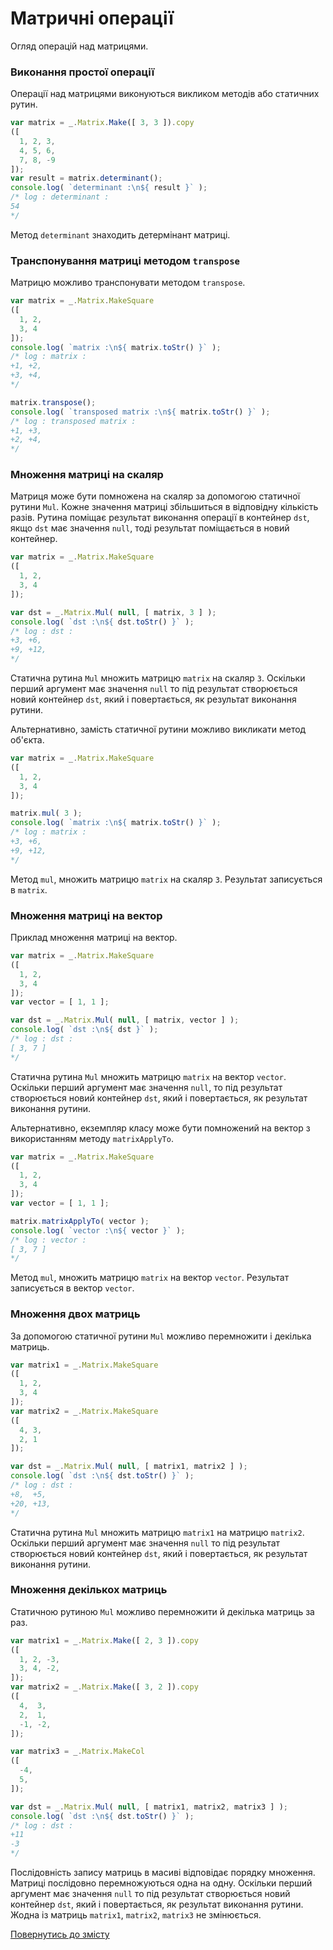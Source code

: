 # Матричні операції

Огляд операцій над матрицями.

### Виконання простої операції

Операції над матрицями виконуються викликом методів або статичних рутин.

```js
var matrix = _.Matrix.Make([ 3, 3 ]).copy
([
  1, 2, 3,
  4, 5, 6,
  7, 8, -9
]);
var result = matrix.determinant();
console.log( `determinant :\n${ result }` );
/* log : determinant :
54
*/
```

Метод `determinant` знаходить детермінант матриці.

### Транспонування матриці методом `transpose`

Матрицю можливо транспонувати методом `transpose`.

```js
var matrix = _.Matrix.MakeSquare
([
  1, 2,
  3, 4
]);
console.log( `matrix :\n${ matrix.toStr() }` );
/* log : matrix :
+1, +2,
+3, +4,
*/

matrix.transpose();
console.log( `transposed matrix :\n${ matrix.toStr() }` );
/* log : transposed matrix :
+1, +3,
+2, +4,
*/
```

### Множення матриці на скаляр

Матриця може бути помножена на скаляр за допомогою статичної рутини `Mul`. Кожне значення матриці збільшиться в відповідну кількість разів. Рутина поміщає результат виконання операції в контейнер `dst`, якщо `dst` має значення `null`, тоді результат поміщається в новий контейнер.

```js
var matrix = _.Matrix.MakeSquare
([
  1, 2,
  3, 4
]);

var dst = _.Matrix.Mul( null, [ matrix, 3 ] );
console.log( `dst :\n${ dst.toStr() }` );
/* log : dst :
+3, +6,
+9, +12,
*/
```

Статична рутина `Mul` множить матрицю `matrix` на скаляр `3`. Оскільки перший аргумент має значення `null` то під результат створюється новий контейнер `dst`, який і повертається, як результат виконання рутини.

Альтернативно, замість статичної рутини можливо викликати метод об'єкта.

```js
var matrix = _.Matrix.MakeSquare
([
  1, 2,
  3, 4
]);

matrix.mul( 3 );
console.log( `matrix :\n${ matrix.toStr() }` );
/* log : matrix :
+3, +6,
+9, +12,
*/
```

Метод `mul`, множить матрицю `matrix` на скаляр `3`. Результат записується в `matrix`.

### Множення матриці на вектор

Приклад множення матриці на вектор.

```js
var matrix = _.Matrix.MakeSquare
([
  1, 2,
  3, 4
]);
var vector = [ 1, 1 ];

var dst = _.Matrix.Mul( null, [ matrix, vector ] );
console.log( `dst :\n${ dst }` );
/* log : dst :
[ 3, 7 ]
*/
```

Статична рутина `Mul` множить матрицю `matrix` на вектор `vector`. Оскільки перший аргумент має значення `null`, то під результат створюється новий контейнер `dst`, який і повертається, як результат виконання рутини.

Альтернативно, екземпляр класу може бути помножений на вектор з використанням методу `matrixApplyTo`.

```js
var matrix = _.Matrix.MakeSquare
([
  1, 2,
  3, 4
]);
var vector = [ 1, 1 ];

matrix.matrixApplyTo( vector );
console.log( `vector :\n${ vector }` );
/* log : vector :
[ 3, 7 ]
*/
```

Метод `mul`, множить матрицю `matrix` на вектор `vector`. Результат записується в вектор `vector`.

### Множення двох матриць

За допомогою статичної рутини `Mul` можливо перемножити і декілька матриць.

```js
var matrix1 = _.Matrix.MakeSquare
([
  1, 2,
  3, 4
]);
var matrix2 = _.Matrix.MakeSquare
([
  4, 3,
  2, 1
]);

var dst = _.Matrix.Mul( null, [ matrix1, matrix2 ] );
console.log( `dst :\n${ dst.toStr() }` );
/* log : dst :
+8,  +5,
+20, +13,
*/
```

Статична рутина `Mul` множить матрицю `matrix1` на матрицю `matrix2`. Оскільки перший аргумент має значення `null` то під результат створюється новий контейнер `dst`, який і повертається, як результат виконання рутини.

### Множення декількох матриць

Статичною рутиною `Mul` можливо перемножити й декілька матриць за раз.

```js
var matrix1 = _.Matrix.Make([ 2, 3 ]).copy
([
  1, 2, -3,
  3, 4, -2,
]);
var matrix2 = _.Matrix.Make([ 3, 2 ]).copy
([
  4,  3,
  2,  1,
  -1, -2,
]);

var matrix3 = _.Matrix.MakeCol
([
  -4,
  5,
]);

var dst = _.Matrix.Mul( null, [ matrix1, matrix2, matrix3 ] );
console.log( `dst :\n${ dst.toStr() }` );
/* log : dst :
+11
-3
*/
```

Послідовність запису матриць в масиві відповідає порядку множення. Матриці послідовно перемножуються одна на одну. Оскільки перший аргумент має значення `null` то під результат створюється новий контейнер `dst`, який і повертається, як результат виконання рутини. Жодна із матриць `matrix1`, `matrix2`, `matrix3` не змінюється.

[Повернутись до змісту](../README.md#Туторіали)
